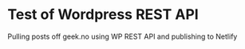 # Test of Wordpress REST API

Pulling posts off geek.no using WP REST API and publishing to Netlify
